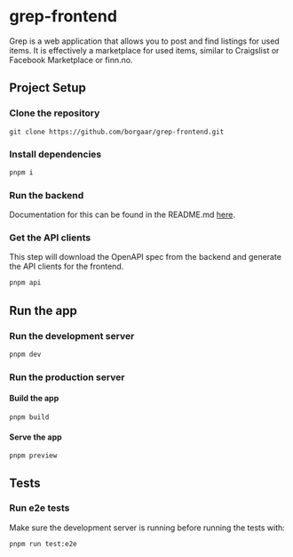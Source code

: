 # grep-frontend

Grep is a web application that allows you to post and find listings for used items.
It is effectively a marketplace for used items, similar to Craigslist or Facebook Marketplace or finn.no.

## Project Setup

### Clone the repository

```
git clone https://github.com/borgaar/grep-frontend.git
```

### Install dependencies

```sh
pnpm i
```

### Run the backend

Documentation for this can be found in the README.md [here](https://github.com/borgaar/grep-backend/blob/master/README.md).

### Get the API clients

This step will download the OpenAPI spec from the backend and generate the API clients for the frontend.

```sh
pnpm api
```

## Run the app

### Run the development server

```sh
pnpm dev
```

### Run the production server

#### Build the app

```
pnpm build
```
#### Serve the app

```
pnpm preview
```

## Tests

### Run e2e tests

Make sure the development server is running before running the tests with:

```sh
pnpm run test:e2e
```

